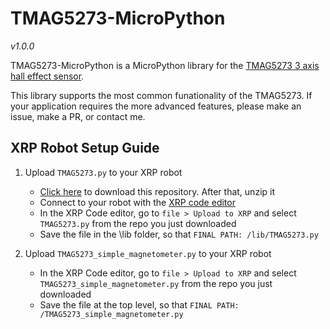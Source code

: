 # TMAG5273-MicroPython
*v1.0.0*

TMAG5273-MicroPython is a MicroPython library for the [TMAG5273 3 axis hall effect sensor](https://www.sparkfun.com/products/23880).

This library supports the most common funationality of the TMAG5273. If your application requires the more advanced features, please make an issue, make a PR, or contact me.

## XRP Robot Setup Guide ##
1) Upload `TMAG5273.py` to your XRP robot
	- [Click here](https://github.com/AlfredoSystems/TMAG5273-MircoPython/archive/refs/heads/main.zip) to download this repository. After that, unzip it
	- Connect to your robot with the [XRP code editor](https://xrpcode.wpi.edu/)
	- In the XRP Code editor, go to `file > Upload to XRP` and select `TMAG5273.py` from the repo you just downloaded
	- Save the file in the \lib folder, so that `FINAL PATH: /lib/TMAG5273.py`

1) Upload `TMAG5273_simple_magnetometer.py` to your XRP robot
	- In the XRP Code editor, go to `file > Upload to XRP` and select `TMAG5273_simple_magnetometer.py` from the repo you just downloaded
	- Save the file at the top level, so that `FINAL PATH: /TMAG5273_simple_magnetometer.py`
